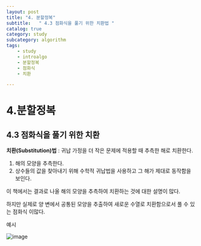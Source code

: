 ```yaml
---
layout: post
title: "4. 분할정복"
subtitle:   " 4.3 점화식을 풀기 위한 치환법 "
catalog: true
category: study
subcategory: algorithm
tags:
    - study
    - introalgo
    - 분할정복
    - 점화식
    - 치환

---
```


# 4.분할정복

## 4.3 점화식을 풀기 위한 치환

**치환(Substitution)법** : 귀납 가정을 더 작은 문제에 적용할 때 추측한 해로 치환한다.

1. 해의 모양을 추측한다.
2. 상수들의 값을 찾아내기 위해 수학적 귀납법을 사용하고 그 해가 제대로 동작함을 보인다.



이 책에서는 결과로 나올 해의 모양을 추측하여 치환하는 것에 대한 설명이 많다.

하지만 실제로 양 변에서 공통된 모양을 추출하여 새로운 수열로 치환함으로서 풀 수 있는 점화식 이많다.

예시

![image](https://github.com/junsoopooh/junsoopooh.github.io/blob/master/img/algorithm230814.jpg?raw=true)





